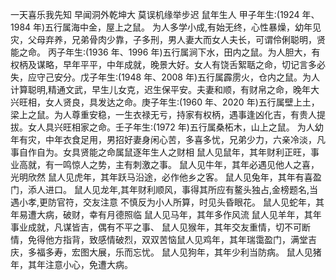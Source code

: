 一天喜乐我先知
早闻洞外乾坤大
莫误机缘举步迟
鼠年生人
甲子年生:(1924 年、1984 年)五行属海中金，屋上之鼠。 为人多学小成,有始无终，心性暴燥，幼年见灾，父母弃养，兄弟骨肉少靠，子多刑，男人妻大而女人夫长，可谓伶俐聪明，贤能之命。
丙子年生:(1936 年、1996 年)五行属涧下水，田内之鼠。为人胆大，有权柄及谋略，早年平平，中年成就，晚景大好。女人有饶舌絮聒之命，切记言多必失，应守己安分。戊子年生:(1948 年、2008 年)五行属霹雳火，仓内之鼠。为人计算聪明,精通文武，早生儿女克，迟生保平安。夫妻和顺，有财帛之命，晚年大兴旺相，女人贤良，具发达之命。庚子年生:(1960 年、2020 年)五行属壁上土，梁上之鼠。为人尊重安稳，一生衣禄无亏，持家有权柄，遇事逢凶化吉，有贵人提拔。女人具兴旺相家之命。壬子年生:(1972 年)五行属桑柘木，山上之鼠。 为人幼年有灾，中年衣食足用，男招好妻身闲心苦，多喜多忧，兄弟少力，六亲冷淡，凡事自作自为。女具贤能之命属鼠逐年生人之财相
鼠人见鼠年，其年财利正旺，事业高就，有一鸣惊人之势，主有刺激之事。
鼠人见牛年，其年必遇见他人之喜，光明欣然
鼠人见虎年，其年跃马沿途，必作他乡之客。
鼠人见兔年，其年有喜盈门，添人进口。
鼠人见龙年,其年财利顺风，事得其所应有鳌头独占,金榜题名,当遇小孝,更防官符，交友注意
不慎反为小人所算，时见头昏眼花。
鼠人见蛇年，其年易遭大病，破财，幸有月德照临
鼠人见马年，其年多作风流
鼠人见羊年，其年事业成就，凡谋皆吉，偶有不平之事、
鼠人见猴年，其年交友重情，切不可断情，免得他方指背，致感情破烈，双双苦恼鼠人见鸡年，其年瑞霭盈门，满堂吉庆，多福多寿，宏图大展，乐而忘忧。
鼠人见狗年，其年少利当防病。
鼠人见猪年，其年注意小心，免遭大病。
